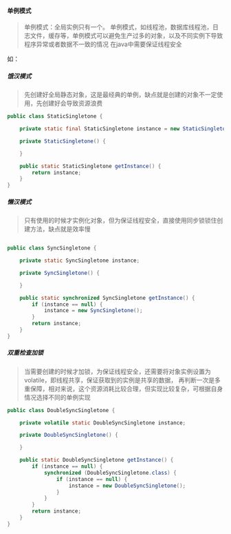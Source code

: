 #### 单例模式

> 单例模式：全局实例只有一个。
> 单例模式，如线程池，数据库线程池，日志文件，缓存等，单例模式可以避免生产过多的对象，以及不同实例下导致程序异常或者数据不一致的情况
> 在java中需要保证线程安全

如：
##### 饿汉模式
> 先创建好全局静态对象，这是最经典的单例，缺点就是创建的对象不一定使用，先创建好会导致资源浪费
```java
public class StaticSingletone {

    private static final StaticSingletone instance = new StaticSingletone();

    private StaticSingletone() {

    }

    public static StaticSingletone getInstance() {
        return instance;
    }
}
```

##### 懒汉模式
> 只有使用的时候才实例化对象，但为保证线程安全，直接使用同步锁锁住创建方法，缺点就是效率慢

```java

public class SyncSingletone {

    private static SyncSingletone instance;

    private SyncSingletone() {

    }

    public static synchronized SyncSingletone getInstance() {
        if (instance == null) {
            instance = new SyncSingletone();
        }
        return instance;
    }
}
```
##### 双重检查加锁
> 当需要创建的时候才加锁，为保证线程安全，还需要将对象实例设置为volatile，即线程共享，保证获取到的实例是共享的数据，
> 再判断一次是多重保障，相对来说，这个资源消耗比较合理，但实现比较复杂，可根据自身情况选择不同的单例实现

```java
public class DoubleSyncSingletone {

    private volatile static DoubleSyncSingletone instance;

    private DoubleSyncSingletone() {

    }

    public static DoubleSyncSingletone getInstance() {
        if (instance == null) {
            synchronized (DoubleSyncSingletone.class) {
                if (instance == null) {
                    instance = new DoubleSyncSingletone();
                }
            }
        }
        return instance;
    }
}
```
 